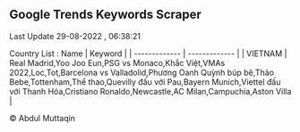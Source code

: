

## Google Trends Keywords Scraper 
 
Last Update 29-08-2022 , 06:38:21

Country List :
 Name  | Keyword |
| ------------- | ------------- |
| VIETNAM | Real Madrid,Yoo Joo Eun,PSG vs Monaco,Khắc Việt,VMAs 2022,Loc,Tot,Barcelona vs Valladolid,Phương Oanh Quỳnh búp bê,Thảo Bebe,Tottenham,Thể thao,Quevilly đấu với Pau,Bayern Munich,Viettel đấu với Thanh Hóa,Cristiano Ronaldo,Newcastle,AC Milan,Campuchia,Aston Villa |



© Abdul Muttaqin 
